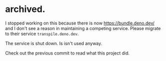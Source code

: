 # archived.

I stopped working on this because there is now https://bundle.deno.dev/ and I don't see a reason in maintaining a competing service. Please migrate to their service `transpile.deno.dev`.

The service is shut down. Is isn't used anyway.

Check out the previous commit to read what this project did.
